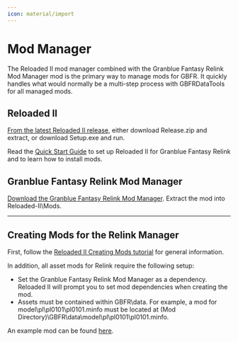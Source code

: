 ```yaml
---
icon: material/import
---
```


# Mod Manager

The Reloaded II mod manager combined with the Granblue Fantasy Relink Mod Manager mod is the primary way to manage mods for GBFR. It quickly handles what would normally be a multi-step process with GBFRDataTools for all managed mods.

## Reloaded II

[From the latest Reloaded II release](https://github.com/Reloaded-Project/Reloaded-II/releases/), either download Release.zip and extract, or download Setup.exe and run.

Read the [Quick Start Guide](https://reloaded-project.github.io/Reloaded-II/QuickStart/) to set up Reloaded II for Granblue Fantasy Relink and to learn how to install mods.

## Granblue Fantasy Relink Mod Manager

[Download the Granblue Fantasy Relink Mod Manager](https://github.com/WistfulHopes/gbfrelink.utility.manager/releases/). Extract the mod into Reloaded-II\Mods.

---

## Creating Mods for the Relink Manager

First, follow the [Reloaded II Creating Mods tutorial](https://reloaded-project.github.io/Reloaded-II/CreatingMods/) for general information.

In addition, all asset mods for Relink require the following setup:

* Set the Granblue Fantasy Relink Mod Manager as a dependency. Reloaded II will prompt you to set mod dependencies when creating the mod.
* Assets must be contained within GBFR\data. For example, a mod for model\pl\pl0101\pl0101.minfo must be located at (Mod Directory)\GBFR\data\model\pl\pl0101\pl0101.minfo.

An example mod can be found [here](resources/gbfrelink.recolor.bluehair.zip).